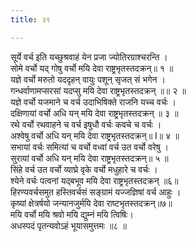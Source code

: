 ```yaml
---
title: २९

---
```

सूर्ये वर्च इति यच्छुश्रवाहं येन प्रजा ज्योतिरग्राश्चरन्ति ।  
सोमे वर्चो यद् गोषु वर्चो मयि देवा राष्ट्रभृतस्तदक्रन्॥ १ ॥  
यज्ञे वर्चो मरुतो यददृहन् वायुः पशून् सृजत् सं भगेन ।  
गन्धर्वाणामप्सरसां यदप्सु मयि देवा राष्ट्रभृतस्तदक्रन् ॥॥ २ ॥  
यज्ञे वर्चो यजमाने च वर्च उदाभिषिक्ते राजनि यच्च वर्चः ।  
दक्षिणायां वर्चो अधि यन् मयि देवा राष्ट्रभृतस्तदक्रन् ॥ ३ ॥  
रथे वर्चो रथवाहने च वर्च इषुधौ वर्चः कवचे च वर्चः ।  
अश्वेषु वर्चो अधि यन् मयि देवा राष्ट्रभृतस्तदक्रन्॥ I॥ ४ ॥  
सभायां वर्चः समित्यां च वर्चो वध्वां वर्च उत वर्चो वरेषु ।  
सुरायां वर्चो अधि यन् मयि देवा राष्ट्रभृतस्तदक्रन्॥ ५ ॥  
सिंहे वर्च उत वर्चो व्याघ्रे वृके वर्चो मधुहारे च वर्चः ।  
श्येने वर्चः पत्वनां यद्बभूव मयि देवा राष्ट्रभृतस्तदक्रन् ॥६॥  
हिरण्यवर्चसमुत हस्तिवर्चसं सङ्ग्रामं यज्जज्ञिषां वर्च आहुः ।  
कृष्यां क्षेत्रर्षयो जन्यानजुर्मयि देवा राष्टभृतस्तदक्रन्॥७॥  
मयि वर्चो मयि श्रवो मयि द्युम्नं मयि त्विषिः।  
अधस्पदं पृतन्यवोऽहं भूयासमुत्तमः ॥८ ॥  